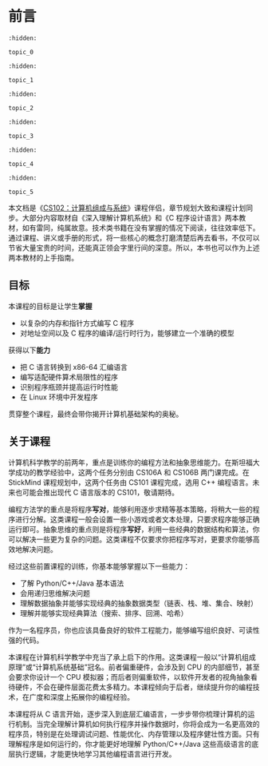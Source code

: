 # 前言


```{toctree}
:hidden:

topic_0
```

```{toctree}
:hidden:

topic_1
```

```{toctree}
:hidden:

topic_2
```

```{toctree}
:hidden:

topic_3
```

```{toctree}
:hidden:

topic_4
```

```{toctree}
:hidden:

topic_5
```

本文档是《[CS102：计算机组成与系统](https://cs102.stickmind.com/)》课程伴侣，章节规划大致和课程计划同步。大部分内容取材自《深入理解计算机系统》和《C 程序设计语言》两本教材，如有雷同，纯属故意。技术类书籍在没有掌握的情况下阅读，往往效率低下。通过课程、讲义或手册的形式，将一些核心的概念打磨清楚后再去看书，不仅可以节省大量宝贵的时间，还能真正领会字里行间的深意。所以，本书也可以作为上述两本教材的上手指南。

## 目标

本课程的目标是让学生**掌握**

- 以复杂的内存和指针方式编写 C 程序
- 对地址空间以及 C 程序的编译/运行时行为，能够建立一个准确的模型

获得以下**能力**

- 把 C 语言转换到 x86-64 汇编语言
- 编写适配硬件算术局限性的程序
- 识别程序瓶颈并提高运行时性能
- 在 Linux 环境中开发程序

贯穿整个课程，最终会带你揭开计算机基础架构的奥秘。

## 关于课程

计算机科学教学的前两年，重点是训练你的编程方法和抽象思维能力。在斯坦福大学成功的教学经验中，这两个任务分别由 CS106A 和 CS106B 两门课完成。在 StickMind 课程规划中，这两个任务由 CS101 课程完成，选用 C++ 编程语言。未来也可能会推出现代 C 语言版本的 CS101，敬请期待。

编程方法学的重点是将程序**写对**，能够利用逐步求精等基本策略，将稍大一些的程序进行分解。这类课程一般会设置一些小游戏或者文本处理，只要求程序能够正确运行即可。抽象思维的重点则是将程序**写好**，利用一些经典的数据结构和算法，你可以解决一些更为复杂的问题。这类课程不仅要求你把程序写对，更要求你能够高效地解决问题。

经过这些前置课程的训练，你基本能够掌握以下一些能力：

- 了解 Python/C++/Java 基本语法
- 会用递归思维解决问题
- 理解数据抽象并能够实现经典的抽象数据类型（链表、栈、堆、集合、映射）
- 理解并能够实现经典算法（搜索、排序、回溯、哈希）

作为一名程序员，你也应该具备良好的软件工程能力，能够编写组织良好、可读性强的代码。

本课程在计算机科学教学中充当了承上启下的作用。这类课程一般以“计算机组成原理”或“计算机系统基础”冠名。前者偏重硬件，会涉及到 CPU 的内部细节，甚至会要求你设计一个 CPU 模拟器；而后者则偏重软件，以软件开发者的视角抽象看待硬件，不会在硬件层面花费太多精力。本课程倾向于后者，继续提升你的编程技术，在广度和深度上拓展你的编程经验。

本课程将从 C 语言开始，逐步深入到底层汇编语言，一步步带你梳理计算机的运行机制。当完全理解计算机如何执行程序并操作数据时，你将会成为一名更高效的程序员，特别是在处理调试问题、性能优化、内存管理以及程序健壮性方面。只有理解程序是如何运行的，你才能更好地理解 Python/C++/Java 这些高级语言的底层执行逻辑，才能更快地学习其他编程语言进行开发。

